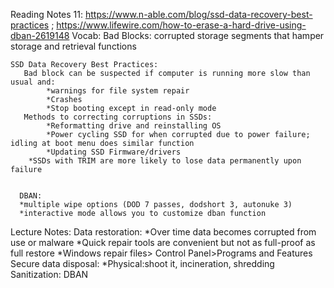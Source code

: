 Reading Notes 11: https://www.n-able.com/blog/ssd-data-recovery-best-practices ; https://www.lifewire.com/how-to-erase-a-hard-drive-using-dban-2619148
    Vocab:
        Bad Blocks: corrupted storage segments that hamper storage and retrieval functions
    
    SSD Data Recovery Best Practices:
       Bad block can be suspected if computer is running more slow than usual and:
            *warnings for file system repair
            *Crashes
            *Stop booting except in read-only mode
       Methods to correcting corruptions in SSDs:
            *Reformatting drive and reinstalling OS 
            *Power cycling SSD for when corrupted due to power failure; idling at boot menu does similar function
            *Updating SSD Firmware/drivers
        *SSDs with TRIM are more likely to lose data permanently upon failure

       
      DBAN: 
      *multiple wipe options (DOD 7 passes, dodshort 3, autonuke 3)
      *interactive mode allows you to customize dban function


Lecture Notes:
    Data restoration:
      *Over time data becomes corrupted from use or malware
      *Quick repair tools are convenient but not as full-proof as full restore
      *Windows repair files> Control Panel>Programs and Features
    Secure data disposal:
      *Physical:shoot it, incineration, shredding
      Sanitization: DBAN
      
      
